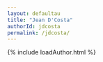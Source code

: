 ```yaml
---
layout: defaultau
title: "Jean D'Costa" 
authorId: jdcosta
permalink: /jdcosta/
---
```

{% include loadAuthor.html %}
<script>
    $(document).ready(function(){
        showAuthorBio('{{ page.authorId }}');
   });
</script>
